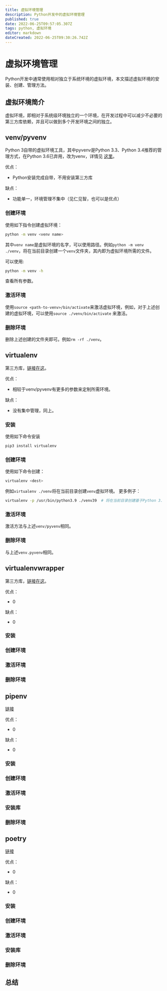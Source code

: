 ```yaml
---
title: 虚拟环境管理
description: Python开发中的虚拟环境管理
published: true
date: 2022-06-25T09:57:05.307Z
tags: python, 虚拟环境
editor: markdown
dateCreated: 2022-06-25T09:30:26.742Z
---
```


# 虚拟环境管理
Python开发中通常使用相对独立于系统环境的虚拟环境，本文描述虚拟环境的安装、创建、管理方法。

## 虚拟环境简介
虚拟环境，即相对于系统级环境独立的一个环境，在开发过程中可以减少不必要的第三方库依赖，并且可以做到多个开发环境之间的独立。

## venv/pyvenv

Python 3自带的虚拟环境工具，其中pyvenv是Python 3.3、Python 3.4推荐的管理方式，在Python 3.6已弃用，改为venv，详情见 [这里](https://docs.python.org/3/library/venv.html#creating-virtual-environments)。

优点：
- Python安装完成自带，不用安装第三方库

缺点：
- 功能单一，环境管理不集中（见仁见智，也可以是优点）

### 创建环境
使用如下指令创建虚拟环境：
```bash
python -m venv <venv name>
```
其中`venv name`是虚拟环境的名字，可以使用路径。例如`python -m venv ./venv`，将在当前目录创建一个`venv`文件夹，其内即为虚拟环境所需的文件。

可以使用:
```bash
python -m venv -h
```
查看所有参数。
### 激活环境

使用`source <path-to-venv>/bin/activate`来激活虚拟环境，例如，对于上述创建的虚拟环境，可以使用`source ./venv/bin/activate` 来激活。

### 删除环境
删除上述创建的文件夹即可。例如`rm -rf ./venv`。

## virtualenv

第三方库，[链接在这](https://pypi.org/project/virtualenv/)。

优点：
- 相较于venv/pyvenv有更多的参数来定制所需环境。

缺点：
- 没有集中管理，同上。

### 安装
使用如下命令安装
```bash
pip3 install virtualenv
```

### 创建环境

使用如下命令创建：
```bash
virtualenv <dest>
```
例如`virtualenv ./venv`将在当前目录创建`venv`虚拟环境。
更多例子：
```bash
virtualenv -p /usr/bin/python3.9 ./venv39  # 将在当前目录创建基于Python 3.9的虚拟环境,需要系统安装pyton3.9
```

### 激活环境
激活方法与上述`venv/pyvenv`相同。
### 删除环境
与上述`venv.pyvenv`相同。

## virtualenvwrapper

第三方库，[链接在这](https://pypi.org/project/virtualenvwrapper/)。

优点：
- 0

缺点：
- 0

### 安装

### 创建环境

### 激活环境

### 删除环境


## pipenv

[链接](https://github.com/pypa/pipenv)

优点：
- 0

缺点：
- 0

### 安装

### 创建环境

### 激活环境

### 安装库

### 删除环境

## poetry

[链接](https://python-poetry.org/)

优点：
- 0

缺点：
- 0

### 安装

### 创建环境

### 激活环境

### 安装库

### 删除环境


## 总结
